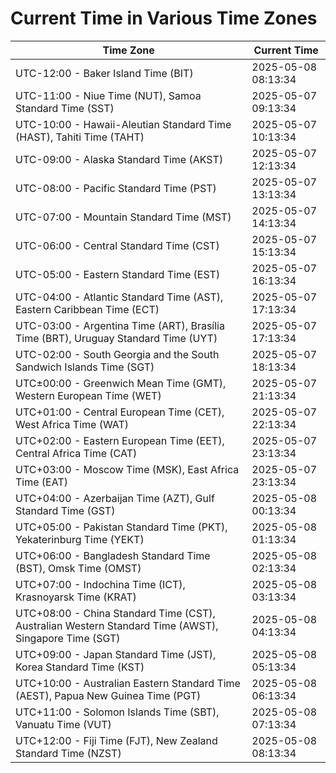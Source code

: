# Current Time in Various Time Zones

| Time Zone | Current Time |
|-----------|--------------|
| UTC-12:00 - Baker Island Time (BIT) | 2025-05-08 08:13:34 |
| UTC-11:00 - Niue Time (NUT), Samoa Standard Time (SST) | 2025-05-07 09:13:34 |
| UTC-10:00 - Hawaii-Aleutian Standard Time (HAST), Tahiti Time (TAHT) | 2025-05-07 10:13:34 |
| UTC-09:00 - Alaska Standard Time (AKST) | 2025-05-07 12:13:34 |
| UTC-08:00 - Pacific Standard Time (PST) | 2025-05-07 13:13:34 |
| UTC-07:00 - Mountain Standard Time (MST) | 2025-05-07 14:13:34 |
| UTC-06:00 - Central Standard Time (CST) | 2025-05-07 15:13:34 |
| UTC-05:00 - Eastern Standard Time (EST) | 2025-05-07 16:13:34 |
| UTC-04:00 - Atlantic Standard Time (AST), Eastern Caribbean Time (ECT) | 2025-05-07 17:13:34 |
| UTC-03:00 - Argentina Time (ART), Brasília Time (BRT), Uruguay Standard Time (UYT) | 2025-05-07 17:13:34 |
| UTC-02:00 - South Georgia and the South Sandwich Islands Time (SGT) | 2025-05-07 18:13:34 |
| UTC±00:00 - Greenwich Mean Time (GMT), Western European Time (WET) | 2025-05-07 21:13:34 |
| UTC+01:00 - Central European Time (CET), West Africa Time (WAT) | 2025-05-07 22:13:34 |
| UTC+02:00 - Eastern European Time (EET), Central Africa Time (CAT) | 2025-05-07 23:13:34 |
| UTC+03:00 - Moscow Time (MSK), East Africa Time (EAT) | 2025-05-07 23:13:34 |
| UTC+04:00 - Azerbaijan Time (AZT), Gulf Standard Time (GST) | 2025-05-08 00:13:34 |
| UTC+05:00 - Pakistan Standard Time (PKT), Yekaterinburg Time (YEKT) | 2025-05-08 01:13:34 |
| UTC+06:00 - Bangladesh Standard Time (BST), Omsk Time (OMST) | 2025-05-08 02:13:34 |
| UTC+07:00 - Indochina Time (ICT), Krasnoyarsk Time (KRAT) | 2025-05-08 03:13:34 |
| UTC+08:00 - China Standard Time (CST), Australian Western Standard Time (AWST), Singapore Time (SGT) | 2025-05-08 04:13:34 |
| UTC+09:00 - Japan Standard Time (JST), Korea Standard Time (KST) | 2025-05-08 05:13:34 |
| UTC+10:00 - Australian Eastern Standard Time (AEST), Papua New Guinea Time (PGT) | 2025-05-08 06:13:34 |
| UTC+11:00 - Solomon Islands Time (SBT), Vanuatu Time (VUT) | 2025-05-08 07:13:34 |
| UTC+12:00 - Fiji Time (FJT), New Zealand Standard Time (NZST) | 2025-05-08 08:13:34 |
